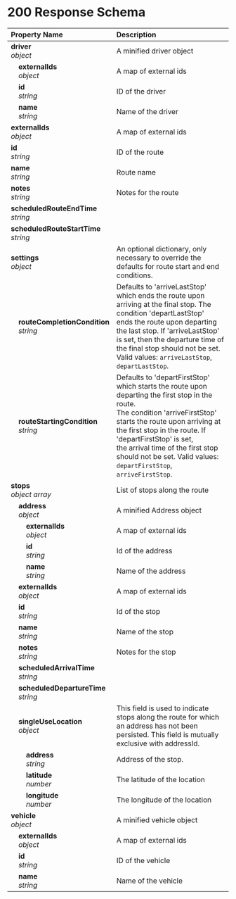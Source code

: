 # 200 Response Schema
| Property Name | Description |
| :------------ | :---------- |
| **driver**<br/>_object_ | A minified driver object |
| **&nbsp;&nbsp;&nbsp;&nbsp;externalIds**<br/>_&nbsp;&nbsp;&nbsp;&nbsp;object_ | A map of external ids |
| **&nbsp;&nbsp;&nbsp;&nbsp;id**<br/>_&nbsp;&nbsp;&nbsp;&nbsp;string_ | ID of the driver |
| **&nbsp;&nbsp;&nbsp;&nbsp;name**<br/>_&nbsp;&nbsp;&nbsp;&nbsp;string_ | Name of the driver |
| **externalIds**<br/>_object_ | A map of external ids |
| **id**<br/>_string_ | ID of the route |
| **name**<br/>_string_ | Route name |
| **notes**<br/>_string_ | Notes for the route |
| **scheduledRouteEndTime**<br/>_string_ |  |
| **scheduledRouteStartTime**<br/>_string_ |  |
| **settings**<br/>_object_ | An optional dictionary, only necessary to override the defaults for route start and end conditions. |
| **&nbsp;&nbsp;&nbsp;&nbsp;routeCompletionCondition**<br/>_&nbsp;&nbsp;&nbsp;&nbsp;string_ | Defaults to 'arriveLastStop' which ends the route upon arriving at the final stop. The condition 'departLastStop' <br/>ends the route upon departing the last stop. If 'arriveLastStop' is set, then the departure time of the final stop should not be set. Valid values: `arriveLastStop`, `departLastStop`. |
| **&nbsp;&nbsp;&nbsp;&nbsp;routeStartingCondition**<br/>_&nbsp;&nbsp;&nbsp;&nbsp;string_ | Defaults to 'departFirstStop' which starts the route upon departing the first stop in the route.<br/> The condition 'arriveFirstStop' starts the route upon arriving at the first stop in the route. If 'departFirstStop' is set,<br/>the arrival time of the first stop should not be set. Valid values: `departFirstStop`, `arriveFirstStop`. |
| **stops**<br/>_object array_ | List of stops along the route |
| **&nbsp;&nbsp;&nbsp;&nbsp;address**<br/>_&nbsp;&nbsp;&nbsp;&nbsp;object_ | A minified Address object |
| **&nbsp;&nbsp;&nbsp;&nbsp;&nbsp;&nbsp;&nbsp;&nbsp;externalIds**<br/>_&nbsp;&nbsp;&nbsp;&nbsp;&nbsp;&nbsp;&nbsp;&nbsp;object_ | A map of external ids |
| **&nbsp;&nbsp;&nbsp;&nbsp;&nbsp;&nbsp;&nbsp;&nbsp;id**<br/>_&nbsp;&nbsp;&nbsp;&nbsp;&nbsp;&nbsp;&nbsp;&nbsp;string_ | Id of the address |
| **&nbsp;&nbsp;&nbsp;&nbsp;&nbsp;&nbsp;&nbsp;&nbsp;name**<br/>_&nbsp;&nbsp;&nbsp;&nbsp;&nbsp;&nbsp;&nbsp;&nbsp;string_ | Name of the address |
| **&nbsp;&nbsp;&nbsp;&nbsp;externalIds**<br/>_&nbsp;&nbsp;&nbsp;&nbsp;object_ | A map of external ids |
| **&nbsp;&nbsp;&nbsp;&nbsp;id**<br/>_&nbsp;&nbsp;&nbsp;&nbsp;string_ | Id of the stop |
| **&nbsp;&nbsp;&nbsp;&nbsp;name**<br/>_&nbsp;&nbsp;&nbsp;&nbsp;string_ | Name of the stop |
| **&nbsp;&nbsp;&nbsp;&nbsp;notes**<br/>_&nbsp;&nbsp;&nbsp;&nbsp;string_ | Notes for the stop |
| **&nbsp;&nbsp;&nbsp;&nbsp;scheduledArrivalTime**<br/>_&nbsp;&nbsp;&nbsp;&nbsp;string_ |  |
| **&nbsp;&nbsp;&nbsp;&nbsp;scheduledDepartureTime**<br/>_&nbsp;&nbsp;&nbsp;&nbsp;string_ |  |
| **&nbsp;&nbsp;&nbsp;&nbsp;singleUseLocation**<br/>_&nbsp;&nbsp;&nbsp;&nbsp;object_ | This field is used to indicate stops along the route for which an address has not been persisted. This field is mutually exclusive with addressId. |
| **&nbsp;&nbsp;&nbsp;&nbsp;&nbsp;&nbsp;&nbsp;&nbsp;address**<br/>_&nbsp;&nbsp;&nbsp;&nbsp;&nbsp;&nbsp;&nbsp;&nbsp;string_ | Address of the stop. |
| **&nbsp;&nbsp;&nbsp;&nbsp;&nbsp;&nbsp;&nbsp;&nbsp;latitude**<br/>_&nbsp;&nbsp;&nbsp;&nbsp;&nbsp;&nbsp;&nbsp;&nbsp;number_ | The latitude of the location |
| **&nbsp;&nbsp;&nbsp;&nbsp;&nbsp;&nbsp;&nbsp;&nbsp;longitude**<br/>_&nbsp;&nbsp;&nbsp;&nbsp;&nbsp;&nbsp;&nbsp;&nbsp;number_ | The longitude of the location |
| **vehicle**<br/>_object_ | A minified vehicle object |
| **&nbsp;&nbsp;&nbsp;&nbsp;externalIds**<br/>_&nbsp;&nbsp;&nbsp;&nbsp;object_ | A map of external ids |
| **&nbsp;&nbsp;&nbsp;&nbsp;id**<br/>_&nbsp;&nbsp;&nbsp;&nbsp;string_ | ID of the vehicle |
| **&nbsp;&nbsp;&nbsp;&nbsp;name**<br/>_&nbsp;&nbsp;&nbsp;&nbsp;string_ | Name of the vehicle |
